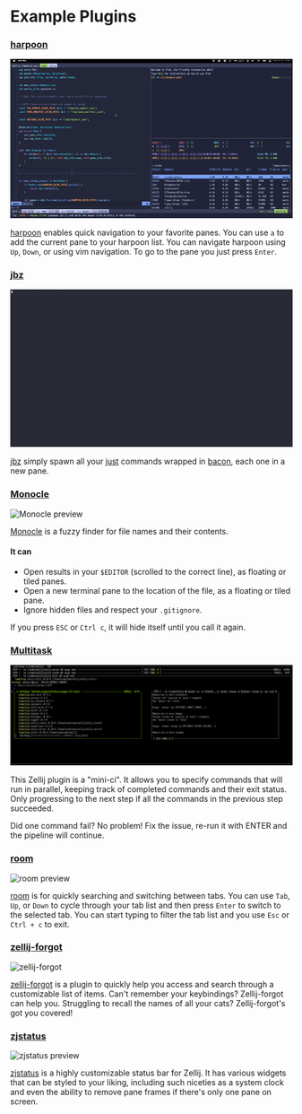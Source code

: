# Example Plugins

### [harpoon](https://github.com/Nacho114/harpoon)

![harpoon preview](/video/harpoon-preview.gif)

[harpoon](https://github.com/Nacho114/harpoon) enables quick navigation to your favorite panes. 
You can use `a` to add the current pane to your harpoon list. You can navigate harpoon using `Up`,
`Down`, or using vim navigation. To go to the pane you just press `Enter`.

### [jbz](https://github.com/nim65s/jbz)
![jbz preview](/video/jbz-preview.gif)

[jbz](https://github.com/nim65s/jbz) simply spawn all your [just](https://github.com/casey/just) commands wrapped
in [bacon](https://github.com/Canop/bacon), each one in a new pane.

### [Monocle](https://github.com/imsnif/monocle)
![Monocle preview](/video/monocle-preview.gif)

[Monocle](https://github.com/imsnif/monocle) is a fuzzy finder for file names and their contents.

#### It can
- Open results in your `$EDITOR` (scrolled to the correct line), as floating or tiled panes.
- Open a new terminal pane to the location of the file, as a floating or tiled pane.
- Ignore hidden files and respect your `.gitignore`.

If you press `ESC` or `Ctrl c`, it will hide itself until you call it again.

### [Multitask](https://github.com/imsnif/multitask)

![multitask plugin preview](/img/multitask-preview.png)

This Zellij plugin is a "mini-ci". It allows you to specify commands that will run in parallel, keeping track of completed commands and their exit status. Only progressing to the next step if all the commands in the previous step succeeded.

Did one command fail? No problem! Fix the issue, re-run it with ENTER and the pipeline will continue.

### [room](https://github.com/rvcas/room)

![room preview](/video/room-preview.gif)

[room](https://github.com/rvcas/room) is for quickly searching and switching between tabs.
You can use `Tab`, `Up`, or `Down` to cycle through your tab list and then press `Enter` to switch
to the selected tab. You can start typing to filter the tab list and you use `Esc` or `Ctrl + c` to exit.

### [zellij-forgot](https://github.com/karimould/zellij-forgot)

![zellij-forgot](/img/forgot-preview.gif)

[zellij-forgot](https://github.com/karimould/zellij-forgot) is a plugin to quickly help you access and search through a customizable list of items. Can't remember your keybindings? Zellij-forgot can help you. Struggling to recall the names of all your cats? Zellij-forgot's got you covered!

### [zjstatus](https://github.com/dj95/zjstatus)

![zjstatus preview](/img/zjstatus-preview.png)

[zjstatus](https://github.com/dj95/zjstatus) is a highly customizable status bar for Zellij. It has various widgets that can be styled to your liking, including such niceties as a system clock and even the ability to remove pane frames if there's only one pane on screen.

